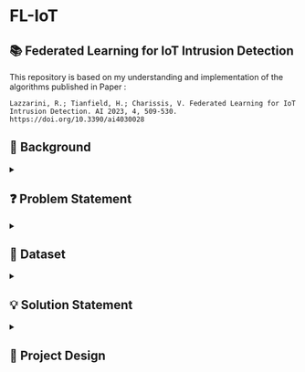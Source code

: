 # FL-IoT
## 📚 Federated Learning for IoT Intrusion Detection

This repository is based on my understanding and implementation of the algorithms published in Paper : 

`Lazzarini, R.; Tianfield, H.; Charissis, V. Federated Learning for IoT Intrusion Detection. AI 2023, 4, 509-530. https://doi.org/10.3390/ai4030028`

## 🔨 Background
<details>
<summary></summary>
</details>


## ❓ Problem Statement
<details>
<summary></summary>
</details>

## 💽 Dataset
<details>
<summary></summary>
</details>

## 💡 Solution Statement
<details>
<summary></summary>
</details>


## 🎨 Project Design
